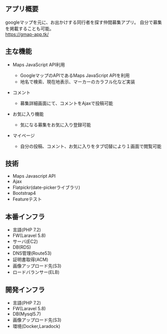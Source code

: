 ## アプリ概要
googleマップを元に、お出かけする同行者を探す仲間募集アプリ。
自分で募集を掲載することも可能。  
https://gmap-app.tk/


## 主な機能
- Maps JavaScript API利用
    - GoogleマップのAPIであるMaps JavaScript APIを利用
    - 地名で検索、現在地表示、マーカーのカラフル化など実装

- コメント
    - 募集詳細画面にて、コメントをAjaxで投稿可能
 
- お気に入り機能
    - 気になる募集をお気に入り登録可能

- マイページ
    - 自分の投稿、コメント、お気に入りをタブ切替により１画面で閲覧可能

## 技術
- Maps Javascript API
- Ajax
- Flatpickr(date-pickerライブラリ)
- Bootstrap4
- Featureテスト

## 本番インフラ
- 言語(PHP 7.2)
- FW(Laravel 5.8)
- サーバ(EC2)
- DB(RDS)
- DNS管理(Route53)
- 証明書取得(ACM)
- 画像アップロード先(S3)
- ロードバランサー(ELB)

## 開発インフラ
- 言語(PHP 7.2)
- FW(Laravel 5.8)
- DB(Mysql5.7)
- 画像アップロード先(S3)
- 環境(Docker,Laradock)
